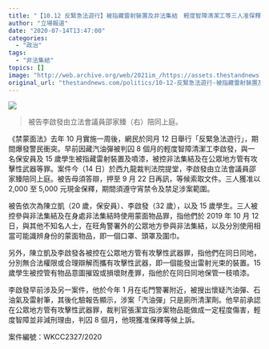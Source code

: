 ```yaml
---
title: "【10.12 反緊急法遊行】被指藏雷射裝置及非法集結　輕度智障清潔工等三人准保釋候訊"
author: "立場報道"
date: "2020-07-14T13:47:00"
categories:
  - "政治"
tags:
  - "非法集結"
topics: []
image: "http://web.archive.org/web/2021im_/https://assets.thestandnews.com/media/photos/ba9b7a48-1f3a-49fd-a033-1052a133e641_vayZi.png"
original_url: "thestandnews.com/politics/10-12-反緊急法遊行-被指藏雷射裝置及非法集結-輕度智障清潔工等三人准保釋候訊"
---
```

![](http://web.archive.org/web/2021im_/https://assets.thestandnews.com/media/photos/ba9b7a48-1f3a-49fd-a033-1052a133e641_vayZi.png)
> 被告李啟發由立法會議員邵家臻（右）陪同上庭。

《禁蒙面法》去年 10 月實施一周後，網民於同月 12 日舉行「反緊急法遊行」，期間爆發警民衝突。早前因藏汽油彈被判囚 8 個月的輕度智障清潔工李啟發，與一名保安員及 15 歲學生被指藏雷射裝置及噴漆，被控非法集結及在公眾地方管有攻擊性武器等罪。案件今（14 日）於西九龍裁判法院提堂，李啟發由立法會議員邵家臻陪同上庭。被告毋須答辯，押至 9 月 22 日再訊，等候索取文件。三人獲准以 2,000 至 5,000 元現金保釋，期間須遵守宵禁令及禁足涉案範圍。

被告依次為陳立凱（20 歲，保安員）、李啟發（32 歲），以及 15 歲學生。三人被控參與非法集結及在身處非法集結時使用蒙面物品罪，指他們於 2019 年 10 月 12 日，與其他不知名人士，在旺角警署外的公眾地方參與非法集結，以及分別使用相當可能識辨身份的蒙面物品，即一個口罩、頭罩及圍巾。

另外，陳立凱及李啟發各被控在公眾地方管有攻擊性武器罪，指他們在同日同地，分別無合法權限或合理辯解而攜有攻擊性武器，即一個能發出雷射光束的裝置。15 歲學生被控管有物品意圖摧毀或損壞財產罪，指他於在同日同地保管一枝噴漆。

李啟發早前涉及另一案件，他於今年 1 月在屯門警署附近，被搜出懷疑汽油彈、石油氣及雷射筆，其後化驗報告顯示，涉案「汽油彈」只是廁所清潔劑。他早前承認在公眾地方管有攻擊性武器罪，裁判官張潔宜指涉案物品能做成一定程度傷害，輕度智障並非減刑理由，判囚 8 個月，他現獲准保釋等候上訴。

案件編號：WKCC2327/2020